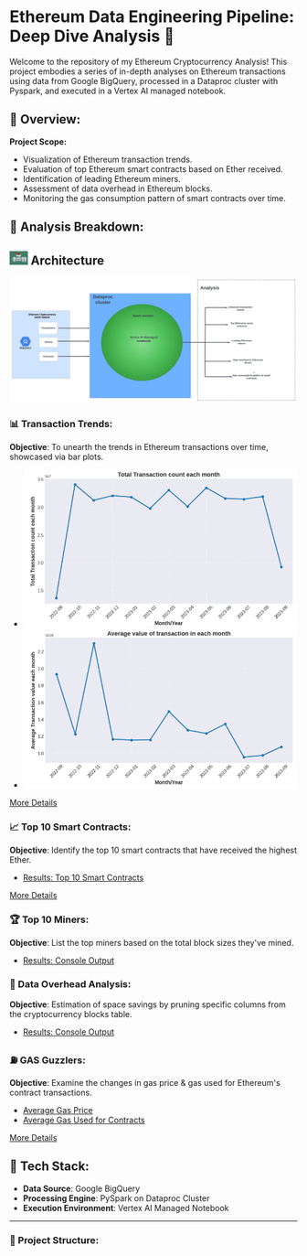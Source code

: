 # Ethereum Data Engineering Pipeline: Deep Dive Analysis 🚀

Welcome to the repository of my Ethereum Cryptocurrency Analysis! This project embodies a series of in-depth analyses on Ethereum transactions using data from Google BigQuery, processed in a Dataproc cluster with Pyspark, and executed in a Vertex AI managed notebook.

## 🌟 Overview:

**Project Scope:**
- Visualization of Ethereum transaction trends.
- Evaluation of top Ethereum smart contracts based on Ether received.
- Identification of leading Ethereum miners.
- Assessment of data overhead in Ethereum blocks.
- Monitoring the gas consumption pattern of smart contracts over time.

## 📌 Analysis Breakdown:

## ![Architecture](image.png) Architecture
![Architecture](outputs/etherium-data-pipeline.jpeg)
### 📊 Transaction Trends:
**Objective**: To unearth the trends in Ethereum transactions over time, showcased via bar plots.
- ![Monthly Transaction Count Plot](outputs/monthly_transaction_count.png)
- ![Monthly Average Transaction Value Plot](outputs/monthly_avg_transaction_value.png)
  
[More Details](#analysis-based-on-transactions)

### 📈 Top 10 Smart Contracts:
**Objective**: Identify the top 10 smart contracts that have received the highest Ether.
- [Results: Top 10 Smart Contracts](outputs/top_smart_contracts.txt)

[More Details](#objectives)

### 🏆 Top 10 Miners:
**Objective**: List the top miners based on the total block sizes they've mined.
- [Results: Console Output](#top-10-miners)

### 💼 Data Overhead Analysis:
**Objective**: Estimation of space savings by pruning specific columns from the cryptocurrency blocks table.
- [Results: Console Output](#data-overhead-analysis)

### ⛽ GAS Guzzlers:
**Objective**: Examine the changes in gas price & gas used for Ethereum's contract transactions.
- [Average Gas Price](outputs/avg_gas_price.txt)
- [Average Gas Used for Contracts](outputs/avg_gas_used.txt)

[More Details](#gas-guzzlers)

## 🚀 Tech Stack:
- **Data Source**: Google BigQuery
- **Processing Engine**: PySpark on Dataproc Cluster
- **Execution Environment**: Vertex AI Managed Notebook

---

### 📂 Project Structure:
